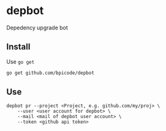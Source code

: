 # depbot
Depedency upgrade bot

## Install
Use `go get`
```sh
go get github.com/bpicode/depbot
```

## Use
```
depbot pr --project <Project, e.g. github.com/my/proj> \
    --user <user account for depbot> \
    --mail <mail of depbot user account> \
    --token <github api token>
```
